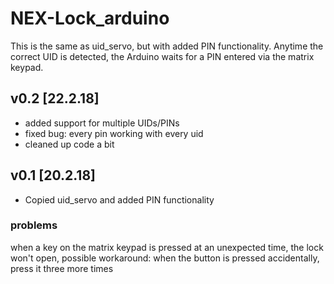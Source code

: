 # NEX-Lock_arduino
This is the same as uid_servo, but with added PIN functionality. Anytime the
correct UID is detected, the Arduino waits for a PIN entered via the matrix
keypad.
## v0.2 [22.2.18]
* added support for multiple UIDs/PINs
* fixed bug: every pin working with every uid
* cleaned up code a bit

## v0.1 [20.2.18]
* Copied uid_servo and added PIN functionality

### problems
when a key on the matrix keypad is pressed at an unexpected time, the lock won't
open, possible workaround: when the button is pressed accidentally, press it
three more times

